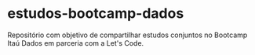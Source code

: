 # estudos-bootcamp-dados
Repositório com objetivo de compartilhar estudos conjuntos no Bootcamp Itaú Dados em parceria com a Let's Code. 

